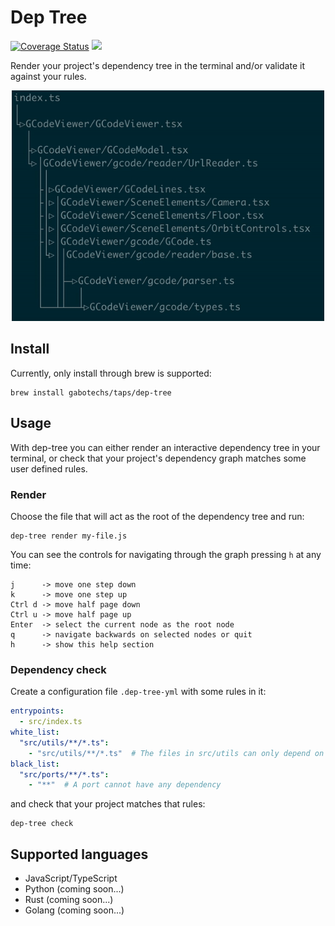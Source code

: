 # Dep Tree

[![Coverage Status](https://coveralls.io/repos/github/gabotechs/dep-tree/badge.svg?branch=main)](https://coveralls.io/github/gabotechs/dep-tree?branch=main)
![](https://img.shields.io/github/v/release/gabotechs/dep-tree?color=%e535abff)

Render your project's dependency tree in the terminal and/or validate it against your rules.

<p align="center">
    <img width="500" src="docs/demo.gif" alt="Dependency tree render">
</p>

## Install

Currently, only install through brew is supported:
```shell
brew install gabotechs/taps/dep-tree
```

## Usage

With dep-tree you can either render an interactive dependency tree in your terminal, or check
that your project's dependency graph matches some user defined rules.

### Render

Choose the file that will act as the root of the dependency tree and run:

```shell
dep-tree render my-file.js
```

You can see the controls for navigating through the graph pressing `h` at any time:

```
j      -> move one step down
k      -> move one step up
Ctrl d -> move half page down
Ctrl u -> move half page up
Enter  -> select the current node as the root node
q      -> navigate backwards on selected nodes or quit
h      -> show this help section
```

### Dependency check

Create a configuration file `.dep-tree-yml` with some rules in it:

```yml
entrypoints:
  - src/index.ts
white_list:
  "src/utils/**/*.ts":
    - "src/utils/**/*.ts"  # The files in src/utils can only depend on other utils
black_list:
  "src/ports/**/*.ts":
    - "**"  # A port cannot have any dependency
```

and check that your project matches that rules:

```shell
dep-tree check
```

## Supported languages

- JavaScript/TypeScript
- Python (coming soon...)
- Rust (coming soon...)
- Golang (coming soon...)
